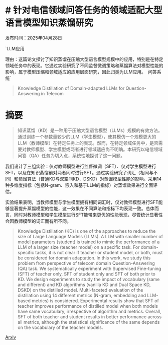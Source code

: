 # # 针对电信领域问答任务的领域适配大型语言模型知识蒸馏研究

发布时间：2025年04月28日

`LLM应用

理由：这篇论文探讨了知识蒸馏在压缩大型语言模型规模中的应用，特别是在特定领域任务中的表现。它通过实验研究了不同监督微调策略和蒸馏算法对模型性能的影响，属于模型压缩和领域适应的应用层面研究，因此归类为LLM应用。` `问答系统`

> Knowledge Distillation of Domain-adapted LLMs for Question-Answering in Telecom

# 摘要

> 知识蒸馏（KD）是一种用于压缩大型语言模型（LLMs）规模的有效方法。通过训练一个参数量较少的LLM（学生模型），使其模仿一个规模更大的LLM（教师模型）在特定任务上的表现。然而，在特定领域任务中，是否需要对教师模型、学生模型或两者进行领域适应尚不明确。本研究以电信领域问答（QA）任务为切入点，系统性地探讨了这一问题。

我们设计了三组实验：仅对教师模型进行监督微调（SFT）、仅对学生模型进行SFT，以及在知识蒸馏前对两者同时进行SFT。通过实验研究了词汇（相同与不同）和蒸馏算法（普通KD与双空间KD，DSKD）对蒸馏模型性能的影响。采用14种多维度指标（包括N-gram、嵌入和基于LLM的指标）对蒸馏效果进行全面评估。

实验结果表明，当教师模型与学生模型拥有相同词汇时，仅对教师模型进行SFT能够显著提升蒸馏模型的性能，这一效果在不同算法和指标下均表现一致。总体而言，同时对教师模型和学生模型进行SFT能带来更优的性能表现，尽管统计显著性会因教师模型的词汇而有所不同。

> Knowledge Distillation (KD) is one of the approaches to reduce the size of Large Language Models (LLMs). A LLM with smaller number of model parameters (student) is trained to mimic the performance of a LLM of a larger size (teacher model) on a specific task. For domain-specific tasks, it is not clear if teacher or student model, or both, must be considered for domain adaptation. In this work, we study this problem from perspective of telecom domain Question-Answering (QA) task. We systematically experiment with Supervised Fine-tuning (SFT) of teacher only, SFT of student only and SFT of both prior to KD. We design experiments to study the impact of vocabulary (same and different) and KD algorithms (vanilla KD and Dual Space KD, DSKD) on the distilled model. Multi-faceted evaluation of the distillation using 14 different metrics (N-gram, embedding and LLM-based metrics) is considered. Experimental results show that SFT of teacher improves performance of distilled model when both models have same vocabulary, irrespective of algorithm and metrics. Overall, SFT of both teacher and student results in better performance across all metrics, although the statistical significance of the same depends on the vocabulary of the teacher models.

[Arxiv](https://arxiv.org/abs/2504.20000)